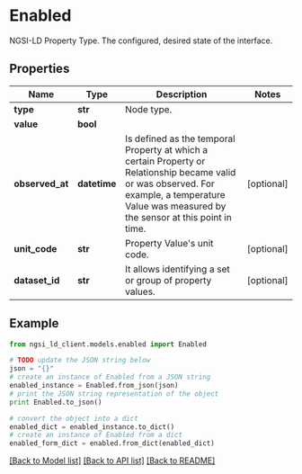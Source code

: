 # Enabled

NGSI-LD Property Type. The configured, desired state of the interface.

## Properties
Name | Type | Description | Notes
------------ | ------------- | ------------- | -------------
**type** | **str** | Node type.  | 
**value** | **bool** |  | 
**observed_at** | **datetime** | Is defined as the temporal Property at which a certain Property or Relationship became valid or was observed. For example, a temperature Value was measured by the sensor at this point in time.  | [optional] 
**unit_code** | **str** | Property Value&#39;s unit code.  | [optional] 
**dataset_id** | **str** | It allows identifying a set or group of property values.  | [optional] 

## Example

```python
from ngsi_ld_client.models.enabled import Enabled

# TODO update the JSON string below
json = "{}"
# create an instance of Enabled from a JSON string
enabled_instance = Enabled.from_json(json)
# print the JSON string representation of the object
print Enabled.to_json()

# convert the object into a dict
enabled_dict = enabled_instance.to_dict()
# create an instance of Enabled from a dict
enabled_form_dict = enabled.from_dict(enabled_dict)
```
[[Back to Model list]](../README.md#documentation-for-models) [[Back to API list]](../README.md#documentation-for-api-endpoints) [[Back to README]](../README.md)


